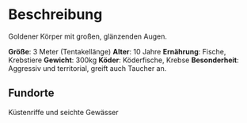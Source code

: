 # Beschreibung
Goldener Körper mit großen, glänzenden Augen.

**Größe**: 3 Meter (Tentakellänge)
**Alter**: 10 Jahre
**Ernährung**: Fische, Krebstiere
**Gewicht**: 300kg
**Köder**: Köderfische, Krebse
**Besonderheit**: Aggressiv und territorial, greift auch Taucher an.

## Fundorte
Küstenriffe und seichte Gewässer